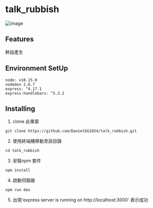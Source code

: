 

# talk_rubbish

![image](https://github.com/DanielGG1024/restaurant/blob/main/%E5%B9%B9%E8%A9%B1.png)

## Features

幹話產生

## Environment SetUp

    node: v10.15.0
    nodemon 2.0.7
    express: ^4.17.1
    express-handlebars: ^5.3.2

## Installing 

1. clone 此專案
```
git clone https://github.com/DanielGG1024/talk_rubbish.git
```
2. 使用終端機移動至該目錄
```
cd talk_rubbish
```
3. 安裝npm 套件
```
npm install
```
4. 啟動伺服器
```
npm run dev
```
5. 出現'express server is running on http://localhost:3000'
表示成功

